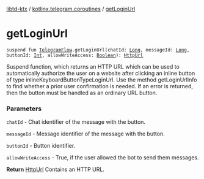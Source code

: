 [libtd-ktx](../index.md) / [kotlinx.telegram.coroutines](index.md) / [getLoginUrl](./get-login-url.md)

# getLoginUrl

`suspend fun `[`TelegramFlow`](../kotlinx.telegram.core/-telegram-flow/index.md)`.getLoginUrl(chatId: `[`Long`](https://kotlinlang.org/api/latest/jvm/stdlib/kotlin/-long/index.html)`, messageId: `[`Long`](https://kotlinlang.org/api/latest/jvm/stdlib/kotlin/-long/index.html)`, buttonId: `[`Int`](https://kotlinlang.org/api/latest/jvm/stdlib/kotlin/-int/index.html)`, allowWriteAccess: `[`Boolean`](https://kotlinlang.org/api/latest/jvm/stdlib/kotlin/-boolean/index.html)`): `[`HttpUrl`](https://tdlibx.github.io/td/docs/org/drinkless/td/libcore/telegram/TdApi.HttpUrl.html)

Suspend function, which returns an HTTP URL which can be used to automatically authorize the user
on a website after clicking an inline button of type inlineKeyboardButtonTypeLoginUrl. Use the
method getLoginUrlInfo to find whether a prior user confirmation is needed. If an error is returned,
then the button must be handled as an ordinary URL button.

### Parameters

`chatId` - Chat identifier of the message with the button.

`messageId` - Message identifier of the message with the button.

`buttonId` - Button identifier.

`allowWriteAccess` - True, if the user allowed the bot to send them messages.

**Return**
[HttpUrl](https://tdlibx.github.io/td/docs/org/drinkless/td/libcore/telegram/TdApi.HttpUrl.html) Contains an HTTP URL.

